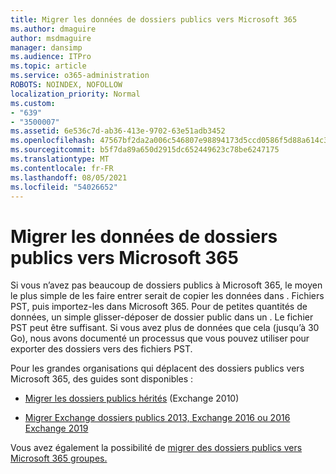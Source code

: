 ```yaml
---
title: Migrer les données de dossiers publics vers Microsoft 365
ms.author: dmaguire
author: msdmaguire
manager: dansimp
ms.audience: ITPro
ms.topic: article
ms.service: o365-administration
ROBOTS: NOINDEX, NOFOLLOW
localization_priority: Normal
ms.custom:
- "639"
- "3500007"
ms.assetid: 6e536c7d-ab36-413e-9702-63e51adb3452
ms.openlocfilehash: 47567bf2da2a006c546807e98894173d5ccd0586f5d88a614c31569cb3f462f9
ms.sourcegitcommit: b5f7da89a650d2915dc652449623c78be6247175
ms.translationtype: MT
ms.contentlocale: fr-FR
ms.lasthandoff: 08/05/2021
ms.locfileid: "54026652"
---
```

# <a name="migrate-public-folder-data-to-microsoft-365"></a>Migrer les données de dossiers publics vers Microsoft 365

Si vous n’avez pas beaucoup de dossiers publics à Microsoft 365, le moyen le plus simple de les faire entrer serait de copier les données dans . Fichiers PST, puis importez-les dans Microsoft 365. Pour de petites quantités de données, un simple glisser-déposer de dossier public dans un . Le fichier PST peut être suffisant. Si vous avez plus de données que cela (jusqu’à 30 Go), nous avons documenté un processus que vous pouvez utiliser pour exporter des dossiers vers des fichiers PST. [](https://technet.microsoft.com/library/dn874017%28v=exchg.150%29.aspx)
  
Pour les grandes organisations qui déplacent des dossiers publics vers Microsoft 365, des guides sont disponibles :
  
- [Migrer les dossiers publics hérités](https://docs.microsoft.com/exchange/collaboration-exo/public-folders/batch-migration-of-legacy-public-folders) (Exchange 2010)

- [Migrer Exchange dossiers publics 2013, Exchange 2016 ou 2016 Exchange 2019](https://docs.microsoft.com/Exchange/collaboration/public-folders/migrate-to-exchange-online)

Vous avez également la possibilité de [migrer des dossiers publics vers Microsoft 365 groupes.](https://docs.microsoft.com/exchange/collaboration-exo/public-folders/migrate-your-public-folders-to-microsoft-365-groups)
  